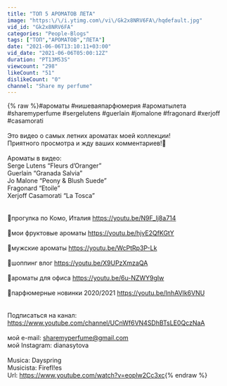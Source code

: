 ```yaml
---
title: "ТОП 5 АРОМАТОВ ЛЕТА"
image: "https:\/\/i.ytimg.com\/vi\/Gk2x8NRV6FA\/hqdefault.jpg"
vid_id: "Gk2x8NRV6FA"
categories: "People-Blogs"
tags: ["ТОП","АРОМАТОВ","ЛЕТА"]
date: "2021-06-06T13:10:11+03:00"
vid_date: "2021-06-06T05:00:12Z"
duration: "PT13M53S"
viewcount: "298"
likeCount: "51"
dislikeCount: "0"
channel: "Share my perfume"
---
```

{% raw %}#ароматы #нишеваяпарфюмерия #ароматылета #sharemyperfume #sergelutens #guerlain #jomalone #fragonard #xerjoff #casamorati<br /><br />Это видео о самых летних ароматах моей коллекции!<br />Приятного просмотра и жду ваших комментариев!💖<br /> <br />Ароматы в видео:<br />Serge Lutens “Fleurs d’Oranger”<br />Guerlain “Granada Salvia”<br />Jo Malone “Peony &amp; Blush Suede”<br />Fragonard “Etoile”<br />Xerjoff Casamorati “La Tosca”<br /><br /><br />🎥прогулка по Комо, Италия <a rel="nofollow" target="blank" href="https://youtu.be/N9F_lj8a714">https://youtu.be/N9F_lj8a714</a><br /><br />🎥мои фруктовые ароматы <a rel="nofollow" target="blank" href="https://youtu.be/hjvE2QfKGtY">https://youtu.be/hjvE2QfKGtY</a><br /><br />🎥мужские ароматы <a rel="nofollow" target="blank" href="https://youtu.be/WcPtRp3P-Lk">https://youtu.be/WcPtRp3P-Lk</a><br /><br />🎥шоппинг влог <a rel="nofollow" target="blank" href="https://youtu.be/X9UPzXmzaQA">https://youtu.be/X9UPzXmzaQA</a><br /><br />🎥ароматы для офиса <a rel="nofollow" target="blank" href="https://youtu.be/6u-NZWY9gIw">https://youtu.be/6u-NZWY9gIw</a><br /><br />🎥парфюмерные новинки 2020/2021 <a rel="nofollow" target="blank" href="https://youtu.be/InhAVlk6VNU">https://youtu.be/InhAVlk6VNU</a><br /><br /><br />Подписаться на канал: <a rel="nofollow" target="blank" href="https://www.youtube.com/channel/UCnWf6VN4SDhBTsLE0QczNaA">https://www.youtube.com/channel/UCnWf6VN4SDhBTsLE0QczNaA</a><br /><br />мой e-mail: sharemyperfume@gmail.com<br />мой Instagram: dianasytova<br /><br />Musica: Dayspring<br />Musicista: Firefl!es<br />Url: <a rel="nofollow" target="blank" href="https://www.youtube.com/watch?v=eoplw2Cc3xc">https://www.youtube.com/watch?v=eoplw2Cc3xc</a>{% endraw %}
